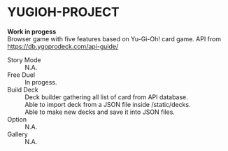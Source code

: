 # YUGIOH-PROJECT
 
**Work in progess**  
Browser game with five features based on Yu-Gi-Oh! card game.
API from https://db.ygoprodeck.com/api-guide/

<dl>
  <dt>Story Mode</dt>
  <dd> N.A. </dd>
  <dt>Free Duel</dt>
  <dd> In progess. </dd>
  <dt>Build Deck</dt>
  <dd>
    Deck builder gathering all list of card from API database.<br>
    Able to import deck from a JSON file inside /static/decks.<br>
    Able to make new decks and save it into JSON files.
  </dd>
  <dt>Option</dt>
  <dd> N.A. </dd>
  <dt>Gallery</dt>
  <dd> N.A. </dd>
</dl>
